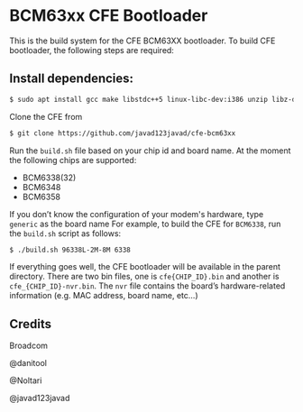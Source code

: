 # BCM63xx CFE Bootloader

This is the build system for the CFE BCM63XX bootloader.
To build CFE bootloader, the following steps are required:

## Install dependencies:
```bash
$ sudo apt install gcc make libstdc++5 linux-libc-dev:i386 unzip libz-dev
```
Clone the CFE from 
```bash
$ git clone https://github.com/javad123javad/cfe-bcm63xx
```
Run the `build.sh` file based on your chip id and board name. At the moment the following chips are supported: 
* BCM6338(32)
* BCM6348
* BCM6358

If you don’t know the configuration of your modem's hardware, type `generic` as the board name
For example, to build the CFE for `BCM6338`, run the `build.sh` script as follows:
```bash
$ ./build.sh 96338L-2M-8M 6338
```

If everything goes well, the CFE bootloader will be available in the parent directory. There are two bin files, one is `cfe{CHIP_ID}.bin` and another is `cfe_{CHIP_ID}-nvr.bin`. The `nvr` file contains the board’s hardware-related information (e.g. MAC address, board name, etc…)

Credits
-------
Broadcom

@danitool

@Noltari

@javad123javad
